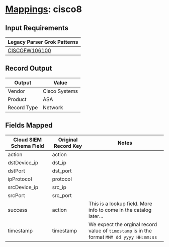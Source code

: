 # [Mappings](README.md): cisco8

## Input Requirements

|Legacy Parser Grok Patterns|
|-------------|
|[CISCOFW106100](../legacy_parsers/CISCOFW106100.md)|

## Record Output

|Output|Value|
|------|-----|
|Vendor|Cisco Systems|
|Product|ASA|
|Record Type|Network|

## Fields Mapped

|Cloud SIEM Schema Field|Original Record Key|Notes|
|-----------------------|-------------------|-----|
|action|action||
|dstDevice_ip|dst_ip||
|dstPort|dst_port||
|ipProtocol|protocol||
|srcDevice_ip|src_ip||
|srcPort|src_port||
|success|action|This is a lookup field. More info to come in the catalog later...|
|timestamp|timestamp|We expect the orginal record value of `timestamp` is in the format `MMM dd yyyy HH:mm:ss`|

